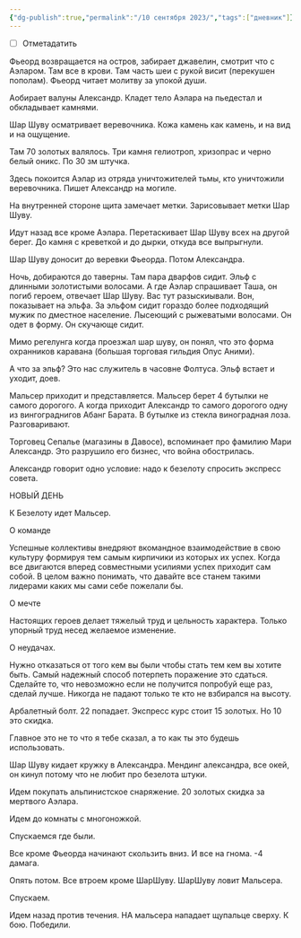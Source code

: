 ```yaml
---
{"dg-publish":true,"permalink":"/10 сентября 2023/","tags":["дневник"]}
---
```


- [ ] Отметадатить

Фьеорд возвращается на остров, забирает джавелин, смотрит что с Аэларом. Там все в крови. Там часть шеи с рукой висит (перекушен пополам). Фьеорд читает молитву за упокой души.

Аобирает валуны Александр. Кладет тело Аэлара на пьедестал и обкладывает камнями. 

Шар Шуву осматривает веревочника. Кожа камень как камень, и на вид и на ощущение.

Там 70 золотых валялось. Три камня гелиотроп, хризопрас и черно белый оникс. По 30 зм штучка.

Здесь покоится Аэлар из отряда уничтожителей тьмы, кто уничтожили веревочника. Пишет Александр на могиле.

На внутренней стороне щита замечает метки. Зарисовывает метки Шар Шуву.

Идут назад все кроме Аэлара. Перетаскивает Шар Шуву всех на другой берег. До камня с креветкой и до дырки, откуда все выпрыгнули.

Шар Шуву доносит до веревки Фьеорда. Потом Александра.

Ночь, добираются до таверны. Там пара дварфов сидит. Эльф с длинными золотистыми волосами. А где Аэлар спрашивает Таша, он погиб героем, отвечает Шар Шуву. Вас тут разыскиывали. Вон, показывает на эльфа. За эльфом сидит гораздо более подходящий мужик по дместное население. Лысеющий с рыжеватыми волосами. Он одет в форму. Он скучающе сидит.

Мимо регелунга когда проезжал шар шуву, он понял, что это форма охранников каравана (большая торговая гильдия Опус Аними).

А что за эльф? Это нас служитель в часовне Фолтуса. Эльф встает и уходит, доев.

Мальсер приходит и представляется. Мальсер берет 4 бутылки не самого дорогого. А когда приходит Александр то самого дорогого одну из вингограднигов Абанг Барата. В бутылке из стекла виноградная лоза. Разговаривают.

Торговец Сепалье (магазины в Давосе), вспоминает про фамилию Мари Александр. Это разрушило его бизнес, что война обострилась.

Александр говорит одно условие: надо к безелоту спросить экспресс совета.

НОВЫЙ ДЕНЬ

К Безелоту идет Мальсер.

О команде

Успешные коллективы внедряют вкомандное взаимодействие в свою культуру формируя тем самым кирпичики из которых их успех. Когда все двигаются вперед совместными усилиями успех приходит сам собой. В целом важно понимать, что давайте все станем такими лидерами каких мы сами себе пожелали бы.

О мечте

Настоящих героев делает тяжелый труд и цельность характера. Только упорный труд несед желаемое изменение.

О неудачах.

Нужно отказаться от того кем вы были чтобы стать тем кем вы хотите быть. Самый надежный способ потерпеть поражение это сдаться.  Сделайте то, что невозможно если не получится попробуй еще раз, сделай лучше. Никогда не падают только те кто не взбирался на высоту.

Арбалетный болт. 22 попадает. Экспресс курс стоит 15 золотых. Но 10 это скидка.

Главное это не то что я тебе сказал, а то как ты это будешь использовать.

Шар Шуву кидает кружку в Александра. Мендинг александра, все окей, он кинул потому что не любит про безелота штуки.

Идем покупать альпинистское снаряжение. 20 золотых скидка за мертвого Аэлара.

Идем до комнаты с многоножкой.

Спускаемся где были.

Все кроме Фьеорда начинают скользить вниз. И все на гнома. -4 дамага.

Опять потом. Все втроем кроме ШарШуву. ШарШуву ловит Мальсера.

Спускаем.

Идем назад против течения. НА мальсера нападает щупальце сверху. К бою. Победили.